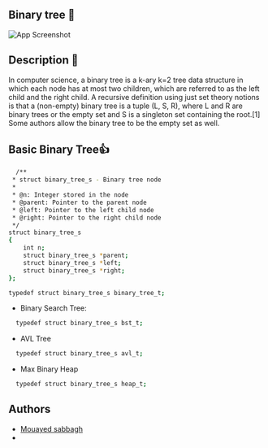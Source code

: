 ## Binary tree 🌱

![App Screenshot](https://www.nicepng.com/png/detail/265-2653801_binary-plan-binary-tree-mlm-png.png)

## Description 👋
In computer science, a binary tree is a k-ary k=2 tree data structure in which each node has at most two children, which are referred to as the left child and the right child. A recursive definition using just set theory notions is that a (non-empty) binary tree is a tuple (L, S, R), where L and R are binary trees or the empty set and S is a singleton set containing the root.[1] Some authors allow the binary tree to be the empty set as well.

## Basic Binary Tree👍

```bash
  /**
 * struct binary_tree_s - Binary tree node
 *
 * @n: Integer stored in the node
 * @parent: Pointer to the parent node
 * @left: Pointer to the left child node
 * @right: Pointer to the right child node
 */
struct binary_tree_s
{
    int n;
    struct binary_tree_s *parent;
    struct binary_tree_s *left;
    struct binary_tree_s *right;
};

typedef struct binary_tree_s binary_tree_t;
```
- Binary Search Tree:
```bash
  typedef struct binary_tree_s bst_t;
```
- AVL Tree
```bash
  typedef struct binary_tree_s avl_t;
```
- Max Binary Heap
```bash
  typedef struct binary_tree_s heap_t;
```
## Authors
- [Mouayed sabbagh](https://github.com/MOUAYEDSB)
-